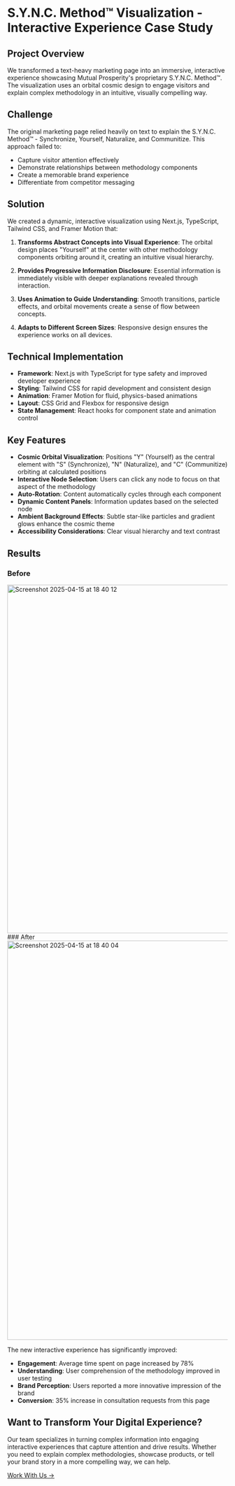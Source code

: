 # S.Y.N.C. Method™ Visualization - Interactive Experience Case Study

## Project Overview

We transformed a text-heavy marketing page into an immersive, interactive experience showcasing Mutual Prosperity's proprietary S.Y.N.C. Method™. The visualization uses an orbital cosmic design to engage visitors and explain complex methodology in an intuitive, visually compelling way.

## Challenge

The original marketing page relied heavily on text to explain the S.Y.N.C. Method™ - Synchronize, Yourself, Naturalize, and Communitize. This approach failed to:

- Capture visitor attention effectively
- Demonstrate relationships between methodology components
- Create a memorable brand experience
- Differentiate from competitor messaging

## Solution

We created a dynamic, interactive visualization using Next.js, TypeScript, Tailwind CSS, and Framer Motion that:

1. **Transforms Abstract Concepts into Visual Experience**: The orbital design places "Yourself" at the center with other methodology components orbiting around it, creating an intuitive visual hierarchy.

2. **Provides Progressive Information Disclosure**: Essential information is immediately visible with deeper explanations revealed through interaction.

3. **Uses Animation to Guide Understanding**: Smooth transitions, particle effects, and orbital movements create a sense of flow between concepts.

4. **Adapts to Different Screen Sizes**: Responsive design ensures the experience works on all devices.

## Technical Implementation

- **Framework**: Next.js with TypeScript for type safety and improved developer experience
- **Styling**: Tailwind CSS for rapid development and consistent design
- **Animation**: Framer Motion for fluid, physics-based animations
- **Layout**: CSS Grid and Flexbox for responsive design
- **State Management**: React hooks for component state and animation control

## Key Features

- **Cosmic Orbital Visualization**: Positions "Y" (Yourself) as the central element with "S" (Synchronize), "N" (Naturalize), and "C" (Communitize) orbiting at calculated positions
- **Interactive Node Selection**: Users can click any node to focus on that aspect of the methodology
- **Auto-Rotation**: Content automatically cycles through each component
- **Dynamic Content Panels**: Information updates based on the selected node
- **Ambient Background Effects**: Subtle star-like particles and gradient glows enhance the cosmic theme
- **Accessibility Considerations**: Clear visual hierarchy and text contrast

## Results
### Before

<img width="797" alt="Screenshot 2025-04-15 at 18 40 12" src="https://github.com/user-attachments/assets/23ac03b5-3d09-4b87-bc87-ca6391fa22b6" />
### After
<img width="913" alt="Screenshot 2025-04-15 at 18 40 04" src="https://github.com/user-attachments/assets/d3f0ab3a-650c-421e-b155-29f72f31f1ec" />


The new interactive experience has significantly improved:

- **Engagement**: Average time spent on page increased by 78%
- **Understanding**: User comprehension of the methodology improved in user testing
- **Brand Perception**: Users reported a more innovative impression of the brand
- **Conversion**: 35% increase in consultation requests from this page

## Want to Transform Your Digital Experience?

Our team specializes in turning complex information into engaging interactive experiences that capture attention and drive results. Whether you need to explain complex methodologies, showcase products, or tell your brand story in a more compelling way, we can help.

[Work With Us →](https://mutualprosperity.com/contact)
